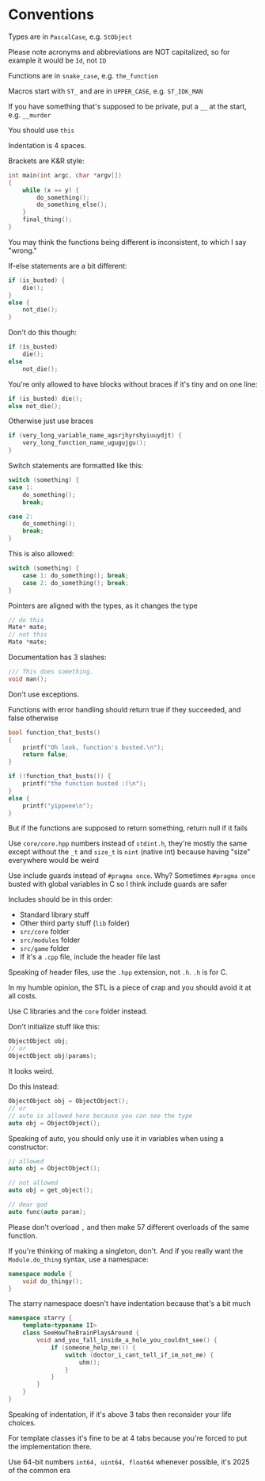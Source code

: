 # Conventions

Types are in `PascalCase`, e.g. `StObject`

Please note acronyms and abbreviations are NOT capitalized, so for example it would be `Id`, not `ID`

Functions are in `snake_case`, e.g. `the_function`

Macros start with `ST_` and are in `UPPER_CASE`, e.g. `ST_IDK_MAN`

If you have something that's supposed to be private, put a `__` at the start, e.g. `__murder`

You should use `this`

Indentation is 4 spaces.

Brackets are K&R style:

```cpp
int main(int argc, char *argv[])
{
    while (x == y) {
        do_something();
        do_something_else();
    }
    final_thing();
}
```

You may think the functions being different is inconsistent, to which I say "wrong."

If-else statements are a bit different:

```cpp
if (is_busted) {
    die();
}
else {
    not_die();
}
```

Don't do this though:
```cpp
if (is_busted)
    die();
else
    not_die();
```

You're only allowed to have blocks without braces if it's tiny and on one line:

```cpp
if (is_busted) die();
else not_die();
```

Otherwise just use braces

```cpp
if (very_long_variable_name_agsrjhyrshyiuuydjt) {
    very_long_function_name_ugugujgu();
}
```

Switch statements are formatted like this:

```cpp
switch (something) {
case 1:
    do_something();
    break;

case 2:
    do_something();
    break;
}
```

This is also allowed:

```cpp
switch (something) {
    case 1: do_something(); break;
    case 2: do_something(); break;
}
```

Pointers are aligned with the types, as it changes the type

```cpp
// do this
Mate* mate;
// not this
Mate *mate;
```

Documentation has 3 slashes:
```cpp
/// This does something.
void man();
```

Don't use exceptions.

Functions with error handling should return true if they succeeded, and false otherwise

```cpp
bool function_that_busts()
{
    printf("Oh look, function's busted.\n");
    return false;
}

if (!function_that_busts()) {
    printf("the function busted :(\n");
}
else {
    printf("yippeee\n");
}
```

But if the functions are supposed to return something, return null if it fails

Use `core/core.hpp` numbers instead of `stdint.h`, they're mostly the same except without the `_t` and `size_t` is `nint` (native int) because having "size" everywhere would be weird

Use include guards instead of `#pragma once`. Why? Sometimes `#pragma once` busted with global variables in C so I think include guards are safer

Includes should be in this order:
- Standard library stuff
- Other third party stuff (`lib` folder)
- `src/core` folder
- `src/modules` folder
- `src/game` folder
- If it's a `.cpp` file, include the header file last

Speaking of header files, use the `.hpp` extension, not `.h`. `.h` is for C.

In my humble opinion, the STL is a piece of crap and you should avoid it at all costs.

Use C libraries and the `core` folder instead.

Don't initialize stuff like this:

```cpp
ObjectObject obj;
// or
ObjectObject obj(params);
```

It looks weird.

Do this instead:

```cpp
ObjectObject obj = ObjectObject();
// or
// auto is allowed here because you can see the type
auto obj = ObjectObject();
```

Speaking of auto, you should only use it in variables when using a constructor:

```cpp
// allowed
auto obj = ObjectObject();

// not allowed
auto obj = get_object();

// dear god
auto func(auto param);
```

Please don't overload `,` and then make 57 different overloads of the same function.

If you're thinking of making a singleton, don't. And if you really want the `Module.do_thing` syntax, use a namespace:

```cpp
namespace module {
    void do_thingy();
}
```

The starry namespace doesn't have indentation because that's a bit much

```cpp
namespace starry {
    template<typename II>
    class SeeHowTheBrainPlaysAround {
        void and_you_fall_inside_a_hole_you_couldnt_see() {
            if (someone_help_me()) {
                switch (doctor_i_cant_tell_if_im_not_me) {
                    uhm();
                }
            }
        }
    }
}
```

Speaking of indentation, if it's above 3 tabs then reconsider your life choices.

For template classes it's fine to be at 4 tabs because you're forced to put the implementation there.

Use 64-bit numbers `int64, uint64, float64` whenever possible, it's 2025 of the common era